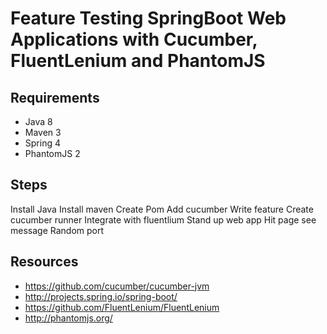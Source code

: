 # Feature Testing SpringBoot Web Applications with Cucumber, FluentLenium and PhantomJS

## Requirements

- Java 8
- Maven 3
- Spring 4
- PhantomJS 2

## Steps

Install Java
Install maven
Create Pom
Add cucumber
Write feature
Create cucumber runner
Integrate with fluentlium
Stand up web app
Hit page see message
Random port


## Resources

- https://github.com/cucumber/cucumber-jvm
- http://projects.spring.io/spring-boot/
- https://github.com/FluentLenium/FluentLenium
- http://phantomjs.org/
